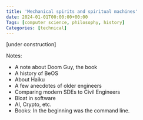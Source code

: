 ```yaml
---
title: 'Mechanical spirits and spiritual machines'
date: 2024-01-01T00:00:00+00:00
Tags: [computer science, philosophy, history]
Categories: [technical]
---
```


[under construction]

Notes:
- A note about Doom Guy, the book
- A history of BeOS
- About Haiku
- A few anecdotes of older engineers
- Comparing modern SDEs to Civil Engineers
- Bloat in software
- AI, Crypto, etc.
- Books: In the beginning was the command line.
